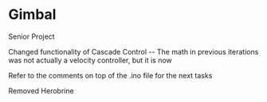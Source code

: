 # Gimbal
Senior Project

Changed functionality of Cascade Control -- The math in previous iterations was not actually a velocity controller, but it is now

Refer to the comments on top of the .ino file for the next tasks

Removed Herobrine 
